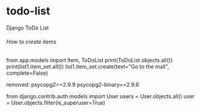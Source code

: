 # todo-list
Django ToDo List

###### How to create items
from app.models import Item, ToDoList
print(ToDoList.objects.all()) 
print(list1.item_set.all())
list1.item_set.create(text="Go to the mall", complete=False)

removed:
psycopg2==2.9.9
psycopg2-binary==2.9.6

from django.contrib.auth.models import User
users = User.objects.all()
user = User.objects.filter(is_superuser=True)

